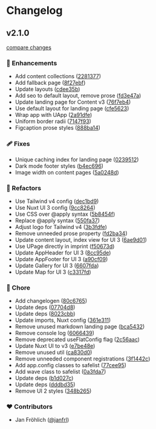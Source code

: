 # Changelog


## v2.1.0

[compare changes](https://github.com/happydesigns/siegel-steinmetz.de/compare/v2.0.0...v2.1.0)

### 🚀 Enhancements

- Add content collections ([2281377](https://github.com/happydesigns/siegel-steinmetz.de/commit/2281377))
- Add fallback page ([8f27ebf](https://github.com/happydesigns/siegel-steinmetz.de/commit/8f27ebf))
- Update layouts ([cdee35b](https://github.com/happydesigns/siegel-steinmetz.de/commit/cdee35b))
- Add seo to default layout, remove prose ([fd3e47a](https://github.com/happydesigns/siegel-steinmetz.de/commit/fd3e47a))
- Update landing page for Content v3 ([76f7eb4](https://github.com/happydesigns/siegel-steinmetz.de/commit/76f7eb4))
- Use default layout for landing page ([cfe5623](https://github.com/happydesigns/siegel-steinmetz.de/commit/cfe5623))
- Wrap app with UApp ([2a91dfe](https://github.com/happydesigns/siegel-steinmetz.de/commit/2a91dfe))
- Uniform border radii ([7147f93](https://github.com/happydesigns/siegel-steinmetz.de/commit/7147f93))
- Figcaption prose styles ([888ba14](https://github.com/happydesigns/siegel-steinmetz.de/commit/888ba14))

### 🩹 Fixes

- Unique caching index for landing page ([0239512](https://github.com/happydesigns/siegel-steinmetz.de/commit/0239512))
- Dark mode footer styles ([b4ec696](https://github.com/happydesigns/siegel-steinmetz.de/commit/b4ec696))
- Image width on content pages ([5a0248d](https://github.com/happydesigns/siegel-steinmetz.de/commit/5a0248d))

### 💅 Refactors

- Use Tailwind v4 config ([dec1bd9](https://github.com/happydesigns/siegel-steinmetz.de/commit/dec1bd9))
- Use Nuxt UI 3 config ([9cc8264](https://github.com/happydesigns/siegel-steinmetz.de/commit/9cc8264))
- Use CSS over @apply syntax ([5b8454f](https://github.com/happydesigns/siegel-steinmetz.de/commit/5b8454f))
- Replace @apply syntax ([550fa37](https://github.com/happydesigns/siegel-steinmetz.de/commit/550fa37))
- Adjust logo for Tailwind v4 ([3b3fdfe](https://github.com/happydesigns/siegel-steinmetz.de/commit/3b3fdfe))
- Remove unneeded prose property ([fd2ba34](https://github.com/happydesigns/siegel-steinmetz.de/commit/fd2ba34))
- Update content layout, index view for UI 3 ([6ae9d01](https://github.com/happydesigns/siegel-steinmetz.de/commit/6ae9d01))
- Use UPage directly in imprint ([f50673d](https://github.com/happydesigns/siegel-steinmetz.de/commit/f50673d))
- Update AppHeader for UI 3 ([8cc95de](https://github.com/happydesigns/siegel-steinmetz.de/commit/8cc95de))
- Update AppFooter for UI 3 ([a90cf09](https://github.com/happydesigns/siegel-steinmetz.de/commit/a90cf09))
- Update Gallery for UI 3 ([6607fda](https://github.com/happydesigns/siegel-steinmetz.de/commit/6607fda))
- Update Map for UI 3 ([c3317fd](https://github.com/happydesigns/siegel-steinmetz.de/commit/c3317fd))

### 🏡 Chore

- Add changelogen ([80c6765](https://github.com/happydesigns/siegel-steinmetz.de/commit/80c6765))
- Update deps ([07704d8](https://github.com/happydesigns/siegel-steinmetz.de/commit/07704d8))
- Update deps ([8023cbb](https://github.com/happydesigns/siegel-steinmetz.de/commit/8023cbb))
- Update imports, Nuxt config ([361e311](https://github.com/happydesigns/siegel-steinmetz.de/commit/361e311))
- Remove unused markdown landing page ([bca5432](https://github.com/happydesigns/siegel-steinmetz.de/commit/bca5432))
- Remove console log ([6066439](https://github.com/happydesigns/siegel-steinmetz.de/commit/6066439))
- Remove deprecated useFlatConfig flag ([2c56aac](https://github.com/happydesigns/siegel-steinmetz.de/commit/2c56aac))
- Update Nuxt UI to v3 ([e7be48e](https://github.com/happydesigns/siegel-steinmetz.de/commit/e7be48e))
- Remove unused util ([ca830d0](https://github.com/happydesigns/siegel-steinmetz.de/commit/ca830d0))
- Remove unneeded component registrations ([3f1442c](https://github.com/happydesigns/siegel-steinmetz.de/commit/3f1442c))
- Add app.config classes to safelist ([77cee95](https://github.com/happydesigns/siegel-steinmetz.de/commit/77cee95))
- Add wave class to safelist ([0a3fda7](https://github.com/happydesigns/siegel-steinmetz.de/commit/0a3fda7))
- Update deps ([b1d027c](https://github.com/happydesigns/siegel-steinmetz.de/commit/b1d027c))
- Update deps ([dddbd35](https://github.com/happydesigns/siegel-steinmetz.de/commit/dddbd35))
- Remove UI 2 styles ([348b265](https://github.com/happydesigns/siegel-steinmetz.de/commit/348b265))

### ❤️ Contributors

- Jan Fröhlich ([@janfrl](http://github.com/janfrl))

